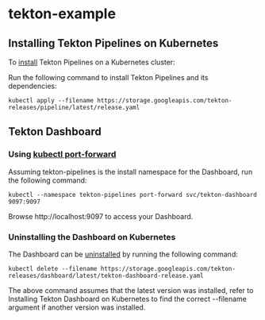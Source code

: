 # tekton-example

## Installing Tekton Pipelines on Kubernetes

To [install](https://github.com/tektoncd/pipeline/blob/master/docs/install.md#installing-tekton-pipelines-on-kubernetes) Tekton Pipelines on a Kubernetes cluster:

Run the following command to install Tekton Pipelines and its dependencies:

```
kubectl apply --filename https://storage.googleapis.com/tekton-releases/pipeline/latest/release.yaml
```

## Tekton Dashboard

### Using [kubectl port-forward](https://github.com/tektoncd/dashboard/blob/master/docs/install.md#using-kubectl-port-forward)

Assuming tekton-pipelines is the install namespace for the Dashboard, run the following command:

```
kubectl --namespace tekton-pipelines port-forward svc/tekton-dashboard 9097:9097
```

Browse http://localhost:9097 to access your Dashboard.

### Uninstalling the Dashboard on Kubernetes

The Dashboard can be [uninstalled](https://github.com/tektoncd/dashboard/blob/master/docs/install.md) by running the following command:

```
kubectl delete --filename https://storage.googleapis.com/tekton-releases/dashboard/latest/tekton-dashboard-release.yaml
```

The above command assumes that the latest version was installed, refer to Installing Tekton Dashboard on Kubernetes to find the correct --filename argument if another version was installed.
